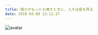 ```yaml
---
title: 暗さがもっとも増すときに､ 人々は星を見る
date: 2018-03-08 13:11:17
---
```

![avatar](http://m.qpic.cn/psb?/V10ZHE9M4DB6nN/O5wyozX5N5edPQrD8PqslPhu8TWELpkoP0LXVFt4Vfg!/b/dJUAAAAAAAAA&bo=xgOAAgAAAAARB3c!&rf=viewer_4)
